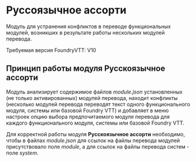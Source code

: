 # Руссоязычное ассорти

Модуль для устранения конфликтов в переводе функциональных модулей, возникших в результате работы нескольких модулей перевода.

Требуемая версия FoundryVTT: V10

## Принцип работы модуля **Русскоязычное ассорти**
Модуль анализирует содержимое файлов _module.json_ установленных (не только активированных) модулей перевода, находит конфликты (несколько модулей перевода переводят текст одного функционального модуля, системы или базовой Foundry VTT) и добавляет в меню настроек опцию выбора предпочитаемого модуля перевода для каждого функционального модуля, системы или базовой Foundry VTT.

Для корректной работы модуля **Русскоязычное ассорти** необходимо, чтобы в файлах _module.json_ для ссылок на файлы перевода модулей присутствовало поле _module_, а для ссылок на файлы перевода систем - поле _system_.

